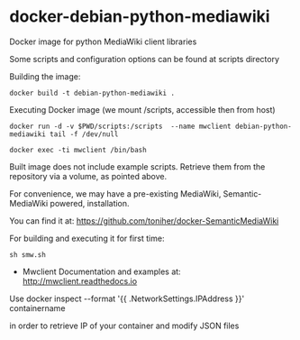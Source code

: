 # docker-debian-python-mediawiki
Docker image for python MediaWiki client libraries

Some scripts and configuration options can be found at scripts directory

Building the image:

	docker build -t debian-python-mediawiki .


Executing Docker image (we mount /scripts, accessible then from host)

	docker run -d -v $PWD/scripts:/scripts  --name mwclient debian-python-mediawiki tail -f /dev/null

	docker exec -ti mwclient /bin/bash

Built image does not include example scripts. Retrieve them from the repository via a volume, as pointed above.


For convenience, we may have a pre-existing MediaWiki, Semantic-MediaWiki powered, installation.

You can find it at: https://github.com/toniher/docker-SemanticMediaWiki

For building and executing it for first time:

    sh smw.sh


* Mwclient Documentation and examples at: http://mwclient.readthedocs.io

Use 
    docker inspect --format '{{ .NetworkSettings.IPAddress }}' containername 

in order to retrieve IP of your container and modify JSON files


